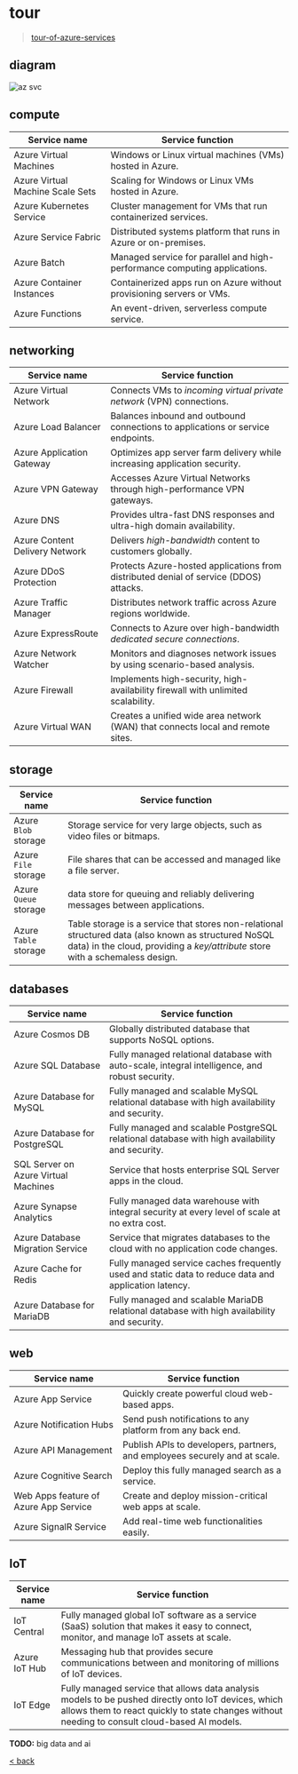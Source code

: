 # tour

> [tour-of-azure-services](https://docs.microsoft.com/en-us/learn/modules/intro-to-azure-fundamentals/tour-of-azure-services)

## diagram

![az svc](https://docs.microsoft.com/en-us/learn/azure-fundamentals/intro-to-azure-fundamentals/media/azure-services-6c41a736.png)

## compute

Service name | Service function
---|---
Azure Virtual Machines | Windows or Linux virtual machines (VMs) hosted in Azure.
Azure Virtual Machine Scale Sets | Scaling for Windows or Linux VMs hosted in Azure.
Azure Kubernetes Service | Cluster management for VMs that run containerized services.
Azure Service Fabric | Distributed systems platform that runs in Azure or on-premises.
Azure Batch | Managed service for parallel and high-performance computing applications.
Azure Container Instances | Containerized apps run on Azure without provisioning servers or VMs.
Azure Functions | An event-driven, serverless compute service.

## networking

Service name | Service function
---|---
Azure Virtual Network | Connects VMs to _incoming virtual private network_ (VPN) connections.
Azure Load Balancer | Balances inbound and outbound connections to applications or service endpoints.
Azure Application Gateway | Optimizes app server farm delivery while increasing application security.
Azure VPN Gateway | Accesses Azure Virtual Networks through high-performance VPN gateways.
Azure DNS | Provides ultra-fast DNS responses and ultra-high domain availability.
Azure Content Delivery Network | Delivers _high-bandwidth_ content to customers globally.
Azure DDoS Protection | Protects Azure-hosted applications from distributed denial of service (DDOS) attacks.
Azure Traffic Manager | Distributes network traffic across Azure regions worldwide.
Azure ExpressRoute | Connects to Azure over high-bandwidth _dedicated secure connections_.
Azure Network Watcher | Monitors and diagnoses network issues by using scenario-based analysis.
Azure Firewall | Implements high-security, high-availability firewall with unlimited scalability.
Azure Virtual WAN | Creates a unified wide area network (WAN) that connects local and remote sites.

## storage

Service name | Service function
---|---
Azure `Blob` storage | Storage service for very large objects, such as video files or bitmaps.
Azure `File` storage | File shares that can be accessed and managed like a file server.
Azure `Queue` storage | data store for queuing and reliably delivering messages between applications.
Azure `Table` storage | Table storage is a service that stores non-relational structured data (also known as structured NoSQL data) in the cloud, providing a _key/attribute_ store with a schemaless design.

## databases

Service name | Service function
---|---
Azure Cosmos DB | Globally distributed database that supports NoSQL options.
Azure SQL Database | Fully managed relational database with auto-scale, integral intelligence, and robust security.
Azure Database for MySQL | Fully managed and scalable MySQL relational database with high availability and security.
Azure Database for PostgreSQL | Fully managed and scalable PostgreSQL relational database with high availability and security.
SQL Server on Azure Virtual Machines | Service that hosts enterprise SQL Server apps in the cloud.
Azure Synapse Analytics | Fully managed data warehouse with integral security at every level of scale at no extra cost.
Azure Database Migration Service | Service that migrates databases to the cloud with no application code changes.
Azure Cache for Redis | Fully managed service caches frequently used and static data to reduce data and application latency.
Azure Database for MariaDB | Fully managed and scalable MariaDB relational database with high availability and security.

## web

Service name | Service function
---|---
Azure App Service | Quickly create powerful cloud web-based apps.
Azure Notification Hubs | Send push notifications to any platform from any back end.
Azure API Management | Publish APIs to developers, partners, and employees securely and at scale.
Azure Cognitive Search | Deploy this fully managed search as a service.
Web Apps feature of Azure App Service | Create and deploy mission-critical web apps at scale.
Azure SignalR Service | Add real-time web functionalities easily.

## IoT

Service name | Service function
---|---
IoT Central | Fully managed global IoT software as a service (SaaS) solution that makes it easy to connect, monitor, and manage IoT assets at scale.
Azure IoT Hub | Messaging hub that provides secure communications between and monitoring of millions of IoT devices.
IoT Edge | Fully managed service that allows data analysis models to be pushed directly onto IoT devices, which allows them to react quickly to state changes without needing to consult cloud-based AI models.

**TODO:** big data and ai

[< back](./az.md)